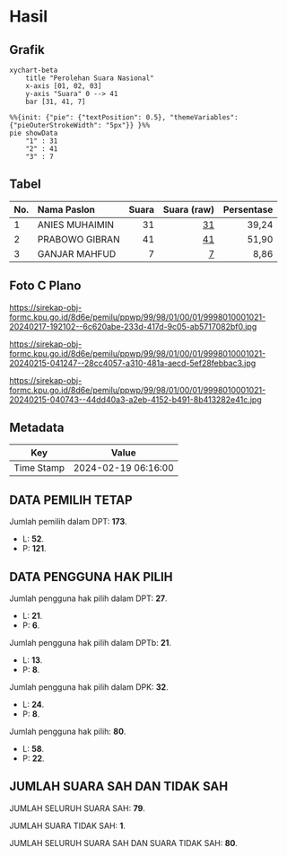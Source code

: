 # Hasil

## Grafik

```mermaid
xychart-beta
    title "Perolehan Suara Nasional"
    x-axis [01, 02, 03]
    y-axis "Suara" 0 --> 41
    bar [31, 41, 7]
```

```mermaid
%%{init: {"pie": {"textPosition": 0.5}, "themeVariables": {"pieOuterStrokeWidth": "5px"}} }%%
pie showData
    "1" : 31
    "2" : 41
    "3" : 7
```

## Tabel

| No. | Nama Paslon    | Suara | Suara (raw) | Persentase |
|:--- |:-------------- | -----:| -----------:| ----------:|
| 1   | ANIES MUHAIMIN | 31    | [31][p-1]   | 39,24      |
| 2   | PRABOWO GIBRAN | 41    | [41][p-2]   | 51,90      |
| 3   | GANJAR MAHFUD  | 7     | [7][p-3]    | 8,86       |


[p-1]: https://github.com/gigit-pemilu/pemilu-2024/blob/main/pilpres/hitung-suara/sub/99-luar-negeri/sub/98-riyadh-arab-saudi/sub/01-riyadh-arab-saudi/sub/0001-riyadh-arab-saudi/sub/021-ksk-011/sub/paslon-1.txt
[p-2]: https://github.com/gigit-pemilu/pemilu-2024/blob/main/pilpres/hitung-suara/sub/99-luar-negeri/sub/98-riyadh-arab-saudi/sub/01-riyadh-arab-saudi/sub/0001-riyadh-arab-saudi/sub/021-ksk-011/sub/paslon-2.txt
[p-3]: https://github.com/gigit-pemilu/pemilu-2024/blob/main/pilpres/hitung-suara/sub/99-luar-negeri/sub/98-riyadh-arab-saudi/sub/01-riyadh-arab-saudi/sub/0001-riyadh-arab-saudi/sub/021-ksk-011/sub/paslon-3.txt

## Foto C Plano

https://sirekap-obj-formc.kpu.go.id/8d6e/pemilu/ppwp/99/98/01/00/01/9998010001021-20240217-192102--6c620abe-233d-417d-9c05-ab5717082bf0.jpg

https://sirekap-obj-formc.kpu.go.id/8d6e/pemilu/ppwp/99/98/01/00/01/9998010001021-20240215-041247--28cc4057-a310-481a-aecd-5ef28febbac3.jpg

https://sirekap-obj-formc.kpu.go.id/8d6e/pemilu/ppwp/99/98/01/00/01/9998010001021-20240215-040743--44dd40a3-a2eb-4152-b491-8b413282e41c.jpg


## Metadata

| Key        | Value               |
| ---------- | ------------------- |
| Time Stamp | 2024-02-19 06:16:00 |


## DATA PEMILIH TETAP

Jumlah pemilih dalam DPT: **173**.
 * L: **52**.
 * P: **121**.

## DATA PENGGUNA HAK PILIH

Jumlah pengguna hak pilih dalam DPT: **27**.
 * L: **21**.
 * P: **6**.

Jumlah pengguna hak pilih dalam DPTb: **21**.
 * L: **13**.
 * P: **8**.

Jumlah pengguna hak pilih dalam DPK: **32**.
 * L: **24**.
 * P: **8**.

Jumlah pengguna hak pilih: **80**.
 * L: **58**.
 * P: **22**.

## JUMLAH SUARA SAH DAN TIDAK SAH

JUMLAH SELURUH SUARA SAH: **79**.

JUMLAH SUARA TIDAK SAH: **1**.

JUMLAH SELURUH SUARA SAH DAN SUARA TIDAK SAH: **80**.


